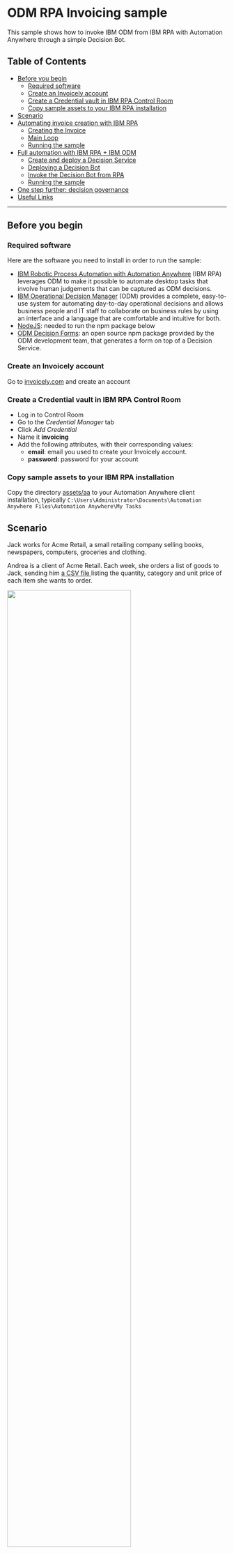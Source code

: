 # ODM RPA Invoicing sample

This sample shows how to invoke IBM ODM from IBM RPA with Automation Anywhere through a simple Decision Bot.

## Table of Contents

  - [Before you begin](#before-you-begin)
     - [Required software](#required-software)
     - [Create an Invoicely account](#create-an-invoicely-account)
     - [Create a Credential vault in IBM RPA Control Room](#create-a-credential-vault-in-ibm-rpa-control-room)
     - [Copy sample assets to your IBM RPA installation](#copy-sample-assets-to-your-ibm-rpa-installation)
  - [Scenario](#scenario)
  - [Automating invoice creation with IBM RPA](#automating-invoice-creation-with-ibm-rpa)
     - [Creating the Invoice](#creating-the-invoice)
     - [Main Loop](#main-loop)
     - [Running the sample](#running-the-sample)
  - [Full automation with IBM RPA + IBM ODM](#full-automation-with-ibm-rpa-ibm-odm)
     - [Create and deploy a Decision Service](#create-and-deploy-a-decision-service)
     - [Deploying a Decision Bot](#deploying-a-decision-bot)
     - [Invoke the Decision Bot from RPA](#invoke-the-decision-bot-from-rpa)
     - [Running the sample](#running-the-sample)
  - [One step further: decision governance](#one-step-further-decision-governance)
  - [Useful Links](#useful-links)

---

## Before you begin

### Required software

Here are the software you need to install in order to run the sample:

* [IBM Robotic Process Automation with Automation Anywhere](https://www.ibm.com/cloud-computing/products/digital-process-automation/robotic-process-automation/) (IBM RPA)  leverages ODM to make it possible to automate desktop tasks that involve human judgements that can be captured as ODM decisions.
* [IBM Operational Decision Manager](http://www-03.ibm.com/software/products/en/odm) (ODM) provides a complete, easy-to-use system for automating day-to-day operational decisions and allows business people and IT staff to collaborate on business rules by using an interface and a language that are comfortable and intuitive for both.
* [NodeJS](https://nodejs.org/en/download/): needed to run the npm package below
* [ODM Decision Forms](https://www.npmjs.com/package/odm-decision-forms): an open source npm package provided by the ODM development team, 
that generates a form on top of a Decision Service.

### Create an Invoicely account

Go to [invoicely.com](https://invoicely.com) and create an account

### Create a Credential vault in IBM RPA Control Room

* Log in to Control Room
* Go to the *Credential Manager* tab
* Click *Add Credential*
* Name it **invoicing**
* Add the following attributes, with their corresponding values:
   * **email**: email you used to create your Invoicely account.
   * **password**: password for your account

### Copy sample assets to your IBM RPA installation

Copy the directory [assets/aa](./assets/aa) to your Automation Anywhere client installation, typically 
`C:\Users\Administrator\Documents\Automation Anywhere Files\Automation Anywhere\My Tasks`

## Scenario

Jack works for Acme Retail, a small retailing company selling books, newspapers, computers, groceries and clothing.

Andrea is a client of Acme Retail. Each week, she orders a list of goods to Jack, sending him 
<a target="_blank" href="./assets/aa/orders.csv">a CSV file </a> listing the quantity, category and unit price of each 
item she wants to order.

<img src="https://raw.githubusercontent.com/ODMDev/odm-rpa-invoicing-sample/master/screenshots/Orders.png" width="75%"></img>

Jack uses [invoicely.com](invoicely.com) to register invoices corresponding to Andrea's orders.

Depending on the quantity and type of goods, he applies a tax rate and a discount to each row in the orders CSV
and saves the result in his invoicely account.

<img src="https://raw.githubusercontent.com/ODMDev/odm-rpa-invoicing-sample/master/screenshots/Invoicely_Create.png" width="75%"></img>

## Automating invoice creation with IBM RPA

Our first step consists of recording an Automation Anywhere task that reads the CSV file, and, for each row, connects 
to [invoicely.com](http://invoicely.com) and create the corresponding invoice.

Since the tax rate and discounted price are not present in the CSV, we prompt the user during the process in order to get those values.

### Creating the Invoice

The [Create Invoice.atmx](./assets/aa/Create%20Invoice.atmx) task creates an invoice in Invoicely, given
a unit price, a quantity, an order id, an item description, a tax rate, and a client first name and last name.

1. Login, create Invoice, set order ID, description and quantity

    ![Create Invoice 1](./screenshots/CreateInvoice_01.png)

2. Set tax and unit price

    ![Create Invoice 1](./screenshots/CreateInvoice_02.png)

3. Set client information, save and logout

    ![Create Invoice 1](./screenshots/CreateInvoice_03.png)

### Main Loop

The [Main.atmx](./assets/aa/Main.atmx) task does the following:
* Opens orders CSV file
* For each row
   * Prompt the user with the tax rate and discounted price
   
        <img src="https://raw.githubusercontent.com/ODMDev/odm-rpa-invoicing-sample/master/screenshots/Prompt_tax.png" width="25%"></img> <img src="https://raw.githubusercontent.com/ODMDev/odm-rpa-invoicing-sample/master/screenshots/Prompt_price.png" width="25%"></img>
   
   * Invoke the invoice creation task.

Here is the complete task:

![Main](./screenshots/Main.png)

### Running the sample

From the Automation Anywhere Client, simply run `%AA_INSTALL%\Automation Anywhere\My Tasks\aa\Main.atmx`

## Full automation with IBM RPA + IBM ODM

Automation would be complete if we can avoid prompting the user with the tax rate and discounted price.
This is where IBM ODM will come in handy.

### Create and deploy a Decision Service

In ODM, we create a [Decision Service](./assets/odm/CompleteInvoice.zip) that takes a category, price and quantity as input, 
and returns a discounted unit price and a tax rate and label.

![ODM](./screenshots/ODM_RuleDesigner.png)

This Decision Service is made of:

   * A decision table that determines a VAT from the product category
   
   <img src="https://raw.githubusercontent.com/ODMDev/odm-rpa-invoicing-sample/master/screenshots/VAT_DT.png" width="50%"></img>

   * A decision table that determines a discount from the product quantity and category
   
   <img src="https://raw.githubusercontent.com/ODMDev/odm-rpa-invoicing-sample/master/screenshots/Discount_DT.png" width="50%"></img>
   
   * A specific rule that sets a discount when the product category is 'grocery'

   <img src="https://raw.githubusercontent.com/ODMDev/odm-rpa-invoicing-sample/master/screenshots/Discount_rule.png" width="50%"></img>

Once you have downloaded the [decision service](./assets/CompleteInvoice.zip), open it in ODM Rule Designer, and deploy 
it to your local Rule Execution Server.

<img src="https://raw.githubusercontent.com/ODMDev/odm-rpa-invoicing-sample/master/screenshots/ODM_RD_Deploy.png" width="50%"></img>

### Deploying a Decision Bot

A Decision Bot is an auto-generated form allowing to execute a Decision Service. Once this form is 
generated, we will write an IBM RPA task to invoke it and get the tax and discounted price for each 
order.

You now need to install and run the [odm-decision-forms](https://www.npmjs.com/package/odm-decision-forms) npm package, 
which will provide you with a generated form to invoke the decision service.

```bash
npm install -g odm-decision-forms
odm-decision-forms --decisionservice http://localhost:9090/DecisionService --console http://localhost:9090/res
```

*Note:* we assume that your ODM server is running at http://localhost:9090. You can change it to fit your installation.

Then open the following URL: [http://0.0.0.0:3000/ruleapp/CompleteInvoice_Ruleapp/CompleteInvoice_Ruleset](http://0.0.0.0:3000/ruleapp/CompleteInvoice_Ruleapp/CompleteInvoice_Ruleset)

Test the bot by entering some input values and hit *Run Decision*.
You should get the following result:

![Decision Form](./screenshots/Decision_Form.png)

### Invoke the Decision Bot from RPA

We can now amend our [main loop](./assets/aa/Main%20with%20ODM.atmx). 

Instead of prompting the user, we use standard RPA object cloning to invoke our Decision Bot, passing the quantity, unit 
price and category of each order,  and getting a tax rate, tax label, and discounted price.

![Main with ODM](./screenshots/Main_ODM.png)

### Running the sample

From the Automation Anywhere Client, simply run `%AA_INSTALL%\Automation Anywhere\My Tasks\aa\Main with ODM.atmx`

## One step further: decision governance

Once the RPA tasks are ready, and the decision bot invocation is functional, you may publish your Decision Service 
to [ODM Decision Center](https://www.ibm.com/support/knowledgecenter/en/SSQP76_8.9.0/com.ibm.odm.dcenter/topics/odm_dcenter.html) 
in order to take advantage of its governance capabilities such as user permission, release management and testing.

<img src="https://raw.githubusercontent.com/ODMDev/odm-rpa-invoicing-sample/master/screenshots/ODM_DC_Connect.png" width="75%"></img>

Each time a new version of your Decision Service is ready, simply redeploy it to your Rule Execution Server without 
changing anything to the RPA tasks.

<img src="https://raw.githubusercontent.com/ODMDev/odm-rpa-invoicing-sample/master/screenshots/ODM_DC_Deploy.png" width="75%"></img>

This way, you can completely decouple the lifecycle and ownership of the decision logic from the RPA task authoring.

<img src="https://raw.githubusercontent.com/ODMDev/odm-rpa-invoicing-sample/master/screenshots/ODM_DC_DT.png" width="75%"></img>

## Useful Links

* [IBM Robotic Process Automation with Automation Anywhere](https://developer.ibm.com/bpm/docs/ibm-robotic-process-automation-automation-anywhere/): 
main portal for IBM RPA with Automation Anywhere and IBM BPM / ODM integration scenarios.
* [Using ODM to make a decision within an RPA activity](https://git.ng.bluemix.net/aswapnil/odm-rpa-integration-samples/blob/master/docs/odm-decisions-in-rpa): 
a sample describing how to invoke ODM from RPA through a ['JSON' metabot](https://git.ng.bluemix.net/IBMBPMCommunity/rpa-IntegrationSamples/blob/master/assets/metabots/JSON.mbot). 
* [Automation Anywhere and IBM ODM](https://www.linkedin.com/pulse/automation-anywhere-ibm-odm-neil-kolban): a tutorial video 
from [Neil Kolban](https://www.linkedin.com/in/kolban/) (Salient Process) showing how to fill in an Excel spreadsheet from IBM RPA, requesting values from IBM ODM through a SOAP call

# Issues and contributions
For issues relating to this sample, please use the [GitHub issue tracker](../../issues).
We welcome contributions following [our guidelines](CONTRIBUTING.md).

# License
The source files found in this project are licensed under the [Apache License 2.0](LICENSE).

# Notice
© Copyright IBM Corporation 2017.

